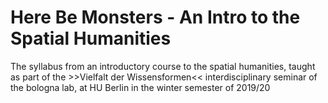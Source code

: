 # Here Be Monsters - An Intro to the Spatial Humanities
The syllabus from an introductory course to the spatial humanities, taught as part of the >>Vielfalt der Wissensformen&lt;&lt; interdisciplinary seminar of the bologna lab, at HU Berlin in the winter semester of 2019/20
